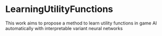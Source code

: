 # LearningUtilityFunctions
This work aims to propose a method to learn utility functions in game AI automatically with interpretable variant neural networks

